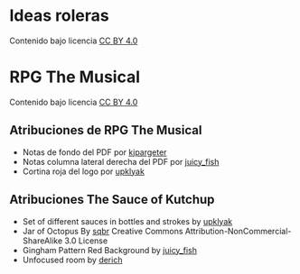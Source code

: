 # Ideas roleras

Contenido bajo licencia [CC BY 4.0](https://creativecommons.org/licenses/by/4.0/deed.es)

# RPG The Musical

Contenido bajo licencia [CC BY 4.0](https://creativecommons.org/licenses/by/4.0/deed.es)

## Atribuciones de RPG The Musical

* Notas de fondo del PDF por [kjpargeter](https://www.freepik.com/free-vector/abstract-music-notes-background_42121683.htm)
* Notas columna lateral derecha del PDF por [juicy_fish](https://www.freepik.com/free-vector/music-notes-wave-lines-sheet_290241273.htm)
* Cortina roja del logo por [upklyak](https://www.freepik.com/free-vector/theater-stage-with-red-curtain-round-spotlight_143521059.htm)

## Atribuciones The Sauce of Kutchup

* Set of different sauces in bottles and strokes by [upklyak](https://www.freepik.com/free-vector/set-different-sauces-bottles-strokes_13643577.htm)
* Jar of Octopus By [sqbr](https://www.deviantart.com/sqbr/art/Jar-of-Octopus-173411106) Creative Commons Attribution-NonCommercial-ShareAlike 3.0 License
* Gingham Pattern Red Background by [juicy_fish](https://www.freepik.com/free-vector/gingham-pattern-red-background_48780360.htm)
* Unfocused room by [derich](https://www.freepik.com/free-photo/unfocused-room_954278.htm)
